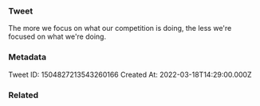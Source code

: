 ### Tweet
The more we focus on what our competition is doing, the less we're focused on what we're doing.

### Metadata
Tweet ID: 1504827213543260166
Created At: 2022-03-18T14:29:00.000Z

### Related


